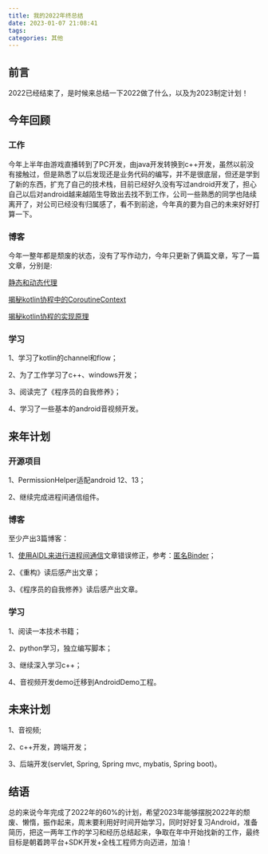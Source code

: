 ```yaml
---
title: 我的2022年终总结
date: 2023-01-07 21:08:41
tags:
categories: 其他
---
```


## 前言

2022已经结束了，是时候来总结一下2022做了什么，以及为2023制定计划！

## 今年回顾

### 工作

今年上半年由游戏直播转到了PC开发，由java开发转换到c++开发，虽然以前没有接触过，但是熟悉了以后发现还是业务代码的编写，并不是很底层，但还是学到了新的东西，扩充了自己的技术栈，目前已经好久没有写过android开发了，担心自己以后对android越来越陌生导致出去找不到工作，公司一些熟悉的同学也陆续离开了，对公司已经没有归属感了，看不到前途，今年真的要为自己的未来好好打算一下。

### 博客

今年一整年都是颓废的状态，没有了写作动力，今年只更新了俩篇文章，写了一篇文章，分别是:

[静态和动态代理](https://juejin.cn/post/6844903978342301709)

[揭秘kotlin协程中的CoroutineContext
](https://juejin.cn/post/6926695962354122765)

[揭秘kotlin协程的实现原理
](https://juejin.cn/post/7107453032400420871)

### 学习

1、学习了kotlin的channel和flow；

2、为了工作学习了c++、windows开发；

3、阅读完了《程序员的自我修养》；

4、学习了一些基本的android音视频开发。

## 来年计划

### 开源项目

1、PermissionHelper适配android 12、13；

2、继续完成进程间通信组件。

### 博客

至少产出3篇博客：

1、[使用AIDL来进行进程间通信](https://juejin.cn/post/6844903974999457806)文章错误修正，参考：[匿名Binder]( https://blog.csdn.net/huideveloper/article/details/100514415)；

2、《重构》读后感产出文章；

3、《程序员的自我修养》读后感产出文章。

### 学习

1、阅读一本技术书籍；

2、python学习，独立编写脚本；

3、继续深入学习c++；

4、音视频开发demo迁移到AndroidDemo工程。

## 未来计划

1、音视频;

2、c++开发，跨端开发；

3、后端开发(servlet, Spring, Spring mvc, mybatis, Spring boot)。

## 结语

总的来说今年完成了2022年的60%的计划，希望2023年能够摆脱2022年的颓废、懒惰，振作起来，周末要利用好时间开始学习，同时好好复习Android，准备简历，把这一两年工作的学习和经历总结起来，争取在年中开始找新的工作，最终目标是朝着跨平台+SDK开发+全栈工程师方向迈进，加油！
